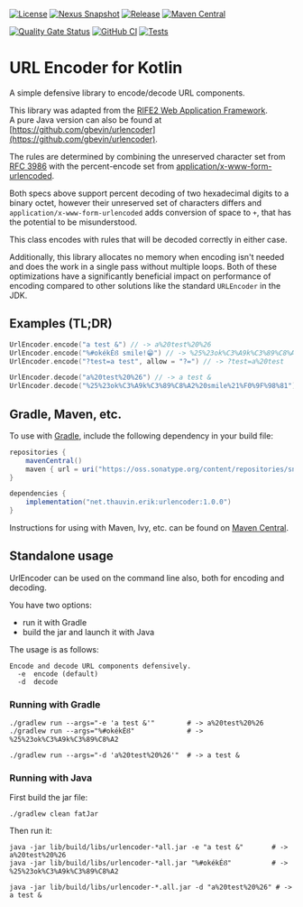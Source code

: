 [![License](https://img.shields.io/badge/license-Apache%20License%202.0-blue.svg)](https://opensource.org/licenses/Apache-2.0)
[![Nexus Snapshot](https://img.shields.io/nexus/s/net.thauvin.erik/urlencoder?server=https%3A%2F%2Foss.sonatype.org%2F)](https://oss.sonatype.org/content/repositories/snapshots/net/thauvin/erik/urlencoder/)
[![Release](https://img.shields.io/github/release/ethauvin/urlencoder.svg)](https://github.com/ethauvin/urlencoder/releases/latest)
[![Maven Central](https://maven-badges.herokuapp.com/maven-central/net.thauvin.erik/urlencoder/badge.svg?color=blue)](https://maven-badges.herokuapp.com/maven-central/net.thauvin.erik/urlencoder)

[![Quality Gate Status](https://sonarcloud.io/api/project_badges/measure?project=ethauvin_urlencoder&metric=alert_status)](https://sonarcloud.io/dashboard?id=ethauvin_urlencoder)
[![GitHub CI](https://github.com/ethauvin/urlencoder/actions/workflows/gradle.yml/badge.svg)](https://github.com/ethauvin/urlencoder/actions/workflows/gradle.yml)
[![Tests](https://rife2.com/tests-badge/badge/net.thauvin.erik/urlencoder)](https://github.com/ethauvin/urlencoder/actions/workflows/gradle.yml)

# URL Encoder for Kotlin

A simple defensive library to encode/decode URL components.

This library was adapted from the [RIFE2 Web Application Framework](https://rife2.com).  
A pure Java version can also be found at [https://github.com/gbevin/urlencoder](https://github.com/gbevin/urlencoder).

The rules are determined by combining the unreserved character set from
[RFC 3986](https://www.rfc-editor.org/rfc/rfc3986#page-13) with the
percent-encode set from
[application/x-www-form-urlencoded](https://url.spec.whatwg.org/#application-x-www-form-urlencoded-percent-encode-set).

Both specs above support percent decoding of two hexadecimal digits to a
binary octet, however their unreserved set of characters differs and
`application/x-www-form-urlencoded` adds conversion of space to `+`,
that has the potential to be misunderstood.

This class encodes with rules that will be decoded correctly in either case.

Additionally, this library allocates no memory when encoding isn't needed and
does the work in a single pass without multiple loops. Both of these
optimizations have a significantly beneficial impact on performance of encoding
compared to other solutions like the standard `URLEncoder` in the JDK.

## Examples (TL;DR)

```kotlin
UrlEncoder.encode("a test &") // -> a%20test%20%26
UrlEncoder.encode("%#okékÉȢ smile!😁") // -> %25%23ok%C3%A9k%C3%89%C8%A2%20smile%21%F0%9F%98%81
UrlEncoder.encode("?test=a test", allow = "?=") // -> ?test=a%20test

UrlEncoder.decode("a%20test%20%26") // -> a test &
UrlEncoder.decode("%25%23ok%C3%A9k%C3%89%C8%A2%20smile%21%F0%9F%98%81") // -> %#okékÉȢ smile!😁
```

## Gradle, Maven, etc.

To use with [Gradle](https://gradle.org/), include the following dependency in your build file:

```gradle
repositories {
    mavenCentral()
    maven { url = uri("https://oss.sonatype.org/content/repositories/snapshots") } // only needed for SNAPSHOT
}

dependencies {
    implementation("net.thauvin.erik:urlencoder:1.0.0")
}
```

Instructions for using with Maven, Ivy, etc. can be found
on [Maven Central](https://maven-badges.herokuapp.com/maven-central/net.thauvin.erik/urlencoder).

## Standalone usage

UrlEncoder can be used on the command line also, both for encoding and decoding.

You have two options:

* run it with Gradle
* build the jar and launch it with Java

The usage is as follows:

```
Encode and decode URL components defensively.
  -e  encode (default)
  -d  decode
```

### Running with Gradle

```shell
./gradlew run --args="-e 'a test &'"        # -> a%20test%20%26
./gradlew run --args="%#okékÉȢ"             # -> %25%23ok%C3%A9k%C3%89%C8%A2

./gradlew run --args="-d 'a%20test%20%26'"  # -> a test &
```

### Running with Java

First build the jar file:

```shell
./gradlew clean fatJar
```

Then run it:

```shell
java -jar lib/build/libs/urlencoder-*all.jar -e "a test &"       # -> a%20test%20%26
java -jar lib/build/libs/urlencoder-*all.jar "%#okékÉȢ"          # -> %25%23ok%C3%A9k%C3%89%C8%A2

java -jar lib/build/libs/urlencoder-*.all.jar -d "a%20test%20%26" # -> a test &
```
